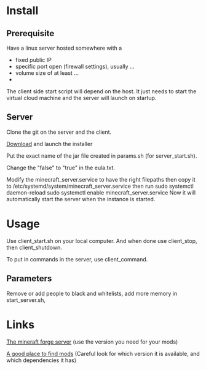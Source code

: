 # Install
## Prerequisite

Have a linux server hosted somewhere with a 
- fixed public IP
- specific port open (firewall settings), usually ...
- volume size of at least ...
- 

The client side start script will depend on the host. It just needs to start the virtual cloud machine and the server will launch on startup.

## Server
Clone the git on the server and the client.

[Download](https://files.minecraftforge.net/net/minecraftforge/forge) and launch the installer

Put the exact name of the jar file created in params.sh (for server_start.sh).

Change the "false" to "true" in the eula.txt.

Modify the minecraft_server.service to have the right filepaths then copy it to /etc/systemd/system/minecraft_server.service
then run 
sudo systemctl daemon-reload
sudo systemctl enable minecraft_server.service
Now it will automatically start the server when the instance is started.

# Usage

Use client_start.sh on your local computer. And when done use client_stop, then client_shutdown.

To put in commands in the server, use client_command.

## Parameters

Remove or add people to black and whitelists, add more memory in start_server.sh, 


# Links
[The mineraft forge server](https://files.minecraftforge.net/net/minecraftforge/forge/) (use the version you need for your mods)

[A good place to find mods](https://www.curseforge.com/minecraft) (Careful look for which version it is available, and which dependencies it has)